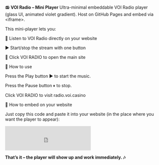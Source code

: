 📻 **VOI Radio – Mini Player**
Ultra-minimal embeddable VOI Radio player (glass UI, animated violet gradient). Host on GitHub Pages and embed via &lt;iframe>.

This mini-player lets you:

🎵 Listen to VOI Radio directly on your website

▶️ Start/stop the stream with one button

🔗 Click VOI RADIO to open the main site

🔹 How to use

Press the Play button ▶️ to start the music.

Press the Pause button ⏸ to stop.

Click VOI RADIO to visit radio.voi.casino



🔹 How to embed on your website

Just copy this code and paste it into your website (in the place where you want the player to appear):

<iframe
  src="https://your-username.github.io/voi-radio-player/"
  width="280"
  height="80"
  style="border:0; overflow:hidden; background:transparent;"
  allow="autoplay"
  scrolling="no">
</iframe>


**That’s it – the player will show up and work immediately. 🎶**

